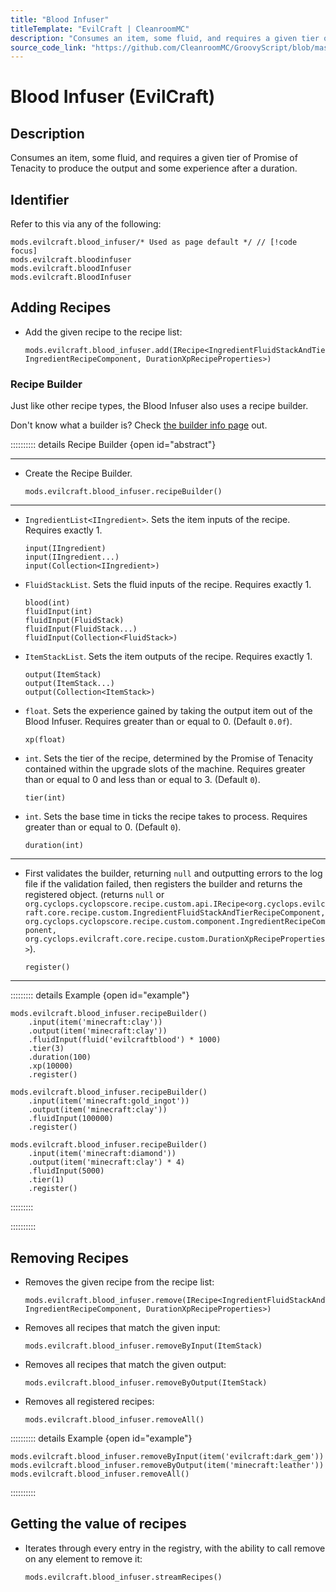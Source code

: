 ```yaml
---
title: "Blood Infuser"
titleTemplate: "EvilCraft | CleanroomMC"
description: "Consumes an item, some fluid, and requires a given tier of Promise of Tenacity to produce the output and some experience after a duration."
source_code_link: "https://github.com/CleanroomMC/GroovyScript/blob/master/src/main/java/com/cleanroommc/groovyscript/compat/mods/evilcraft/BloodInfuser.java"
---
```


# Blood Infuser (EvilCraft)

## Description

Consumes an item, some fluid, and requires a given tier of Promise of Tenacity to produce the output and some experience after a duration.

## Identifier

Refer to this via any of the following:

```groovy:no-line-numbers {1}
mods.evilcraft.blood_infuser/* Used as page default */ // [!code focus]
mods.evilcraft.bloodinfuser
mods.evilcraft.bloodInfuser
mods.evilcraft.BloodInfuser
```


## Adding Recipes

- Add the given recipe to the recipe list:

    ```groovy:no-line-numbers
    mods.evilcraft.blood_infuser.add(IRecipe<IngredientFluidStackAndTierRecipeComponent, IngredientRecipeComponent, DurationXpRecipeProperties>)
    ```


### Recipe Builder

Just like other recipe types, the Blood Infuser also uses a recipe builder.

Don't know what a builder is? Check [the builder info page](../../getting_started/builder.md) out.

:::::::::: details Recipe Builder {open id="abstract"}

---

- Create the Recipe Builder.

    ```groovy:no-line-numbers
    mods.evilcraft.blood_infuser.recipeBuilder()
    ```

---

- `IngredientList<IIngredient>`. Sets the item inputs of the recipe. Requires exactly 1.

    ```groovy:no-line-numbers
    input(IIngredient)
    input(IIngredient...)
    input(Collection<IIngredient>)
    ```

- `FluidStackList`. Sets the fluid inputs of the recipe. Requires exactly 1.

    ```groovy:no-line-numbers
    blood(int)
    fluidInput(int)
    fluidInput(FluidStack)
    fluidInput(FluidStack...)
    fluidInput(Collection<FluidStack>)
    ```

- `ItemStackList`. Sets the item outputs of the recipe. Requires exactly 1.

    ```groovy:no-line-numbers
    output(ItemStack)
    output(ItemStack...)
    output(Collection<ItemStack>)
    ```

- `float`. Sets the experience gained by taking the output item out of the Blood Infuser. Requires greater than or equal to 0. (Default `0.0f`).

    ```groovy:no-line-numbers
    xp(float)
    ```

- `int`. Sets the tier of the recipe, determined by the Promise of Tenacity contained within the upgrade slots of the machine. Requires greater than or equal to 0 and less than or equal to 3. (Default `0`).

    ```groovy:no-line-numbers
    tier(int)
    ```

- `int`. Sets the base time in ticks the recipe takes to process. Requires greater than or equal to 0. (Default `0`).

    ```groovy:no-line-numbers
    duration(int)
    ```

---

- First validates the builder, returning `null` and outputting errors to the log file if the validation failed, then registers the builder and returns the registered object. (returns `null` or `org.cyclops.cyclopscore.recipe.custom.api.IRecipe<org.cyclops.evilcraft.core.recipe.custom.IngredientFluidStackAndTierRecipeComponent, org.cyclops.cyclopscore.recipe.custom.component.IngredientRecipeComponent, org.cyclops.evilcraft.core.recipe.custom.DurationXpRecipeProperties>`).

    ```groovy:no-line-numbers
    register()
    ```

---

::::::::: details Example {open id="example"}
```groovy:no-line-numbers
mods.evilcraft.blood_infuser.recipeBuilder()
    .input(item('minecraft:clay'))
    .output(item('minecraft:clay'))
    .fluidInput(fluid('evilcraftblood') * 1000)
    .tier(3)
    .duration(100)
    .xp(10000)
    .register()

mods.evilcraft.blood_infuser.recipeBuilder()
    .input(item('minecraft:gold_ingot'))
    .output(item('minecraft:clay'))
    .fluidInput(100000)
    .register()

mods.evilcraft.blood_infuser.recipeBuilder()
    .input(item('minecraft:diamond'))
    .output(item('minecraft:clay') * 4)
    .fluidInput(5000)
    .tier(1)
    .register()
```

:::::::::

::::::::::

## Removing Recipes

- Removes the given recipe from the recipe list:

    ```groovy:no-line-numbers
    mods.evilcraft.blood_infuser.remove(IRecipe<IngredientFluidStackAndTierRecipeComponent, IngredientRecipeComponent, DurationXpRecipeProperties>)
    ```

- Removes all recipes that match the given input:

    ```groovy:no-line-numbers
    mods.evilcraft.blood_infuser.removeByInput(ItemStack)
    ```

- Removes all recipes that match the given output:

    ```groovy:no-line-numbers
    mods.evilcraft.blood_infuser.removeByOutput(ItemStack)
    ```

- Removes all registered recipes:

    ```groovy:no-line-numbers
    mods.evilcraft.blood_infuser.removeAll()
    ```

:::::::::: details Example {open id="example"}
```groovy:no-line-numbers
mods.evilcraft.blood_infuser.removeByInput(item('evilcraft:dark_gem'))
mods.evilcraft.blood_infuser.removeByOutput(item('minecraft:leather'))
mods.evilcraft.blood_infuser.removeAll()
```

::::::::::

## Getting the value of recipes

- Iterates through every entry in the registry, with the ability to call remove on any element to remove it:

    ```groovy:no-line-numbers
    mods.evilcraft.blood_infuser.streamRecipes()
    ```
